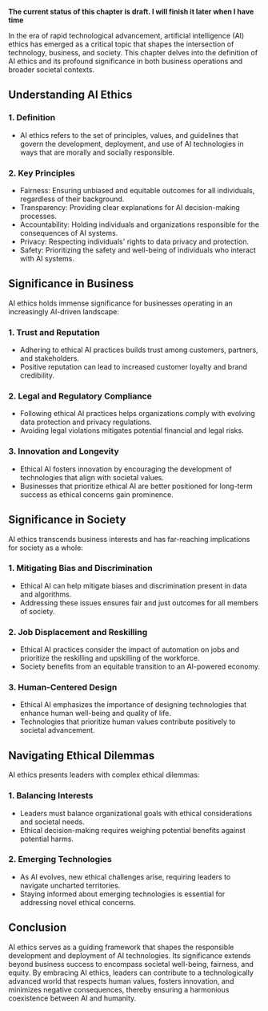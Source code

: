 **The current status of this chapter is draft. I will finish it later when I have time**

In the era of rapid technological advancement, artificial intelligence (AI) ethics has emerged as a critical topic that shapes the intersection of technology, business, and society. This chapter delves into the definition of AI ethics and its profound significance in both business operations and broader societal contexts.

Understanding AI Ethics
-----------------------

### 1. **Definition**

* AI ethics refers to the set of principles, values, and guidelines that govern the development, deployment, and use of AI technologies in ways that are morally and socially responsible.

### 2. **Key Principles**

* Fairness: Ensuring unbiased and equitable outcomes for all individuals, regardless of their background.
* Transparency: Providing clear explanations for AI decision-making processes.
* Accountability: Holding individuals and organizations responsible for the consequences of AI systems.
* Privacy: Respecting individuals' rights to data privacy and protection.
* Safety: Prioritizing the safety and well-being of individuals who interact with AI systems.

Significance in Business
------------------------

AI ethics holds immense significance for businesses operating in an increasingly AI-driven landscape:

### 1. **Trust and Reputation**

* Adhering to ethical AI practices builds trust among customers, partners, and stakeholders.
* Positive reputation can lead to increased customer loyalty and brand credibility.

### 2. **Legal and Regulatory Compliance**

* Following ethical AI practices helps organizations comply with evolving data protection and privacy regulations.
* Avoiding legal violations mitigates potential financial and legal risks.

### 3. **Innovation and Longevity**

* Ethical AI fosters innovation by encouraging the development of technologies that align with societal values.
* Businesses that prioritize ethical AI are better positioned for long-term success as ethical concerns gain prominence.

Significance in Society
-----------------------

AI ethics transcends business interests and has far-reaching implications for society as a whole:

### 1. **Mitigating Bias and Discrimination**

* Ethical AI can help mitigate biases and discrimination present in data and algorithms.
* Addressing these issues ensures fair and just outcomes for all members of society.

### 2. **Job Displacement and Reskilling**

* Ethical AI practices consider the impact of automation on jobs and prioritize the reskilling and upskilling of the workforce.
* Society benefits from an equitable transition to an AI-powered economy.

### 3. **Human-Centered Design**

* Ethical AI emphasizes the importance of designing technologies that enhance human well-being and quality of life.
* Technologies that prioritize human values contribute positively to societal advancement.

Navigating Ethical Dilemmas
---------------------------

AI ethics presents leaders with complex ethical dilemmas:

### 1. **Balancing Interests**

* Leaders must balance organizational goals with ethical considerations and societal needs.
* Ethical decision-making requires weighing potential benefits against potential harms.

### 2. **Emerging Technologies**

* As AI evolves, new ethical challenges arise, requiring leaders to navigate uncharted territories.
* Staying informed about emerging technologies is essential for addressing novel ethical concerns.

Conclusion
----------

AI ethics serves as a guiding framework that shapes the responsible development and deployment of AI technologies. Its significance extends beyond business success to encompass societal well-being, fairness, and equity. By embracing AI ethics, leaders can contribute to a technologically advanced world that respects human values, fosters innovation, and minimizes negative consequences, thereby ensuring a harmonious coexistence between AI and humanity.
